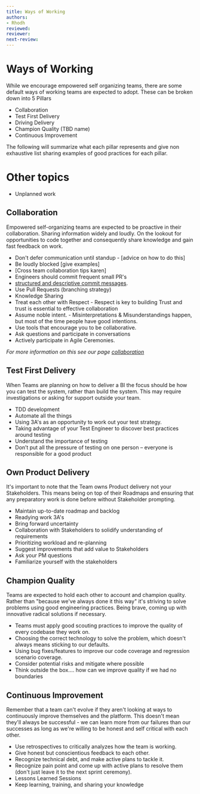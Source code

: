```yaml
---
title: Ways of Working
authors: 
- Rhodh
reviewed: 
reviewer:
next-review: 
---
```

# Ways of Working

While we encourage empowered self organizing teams, there are some default ways of working teams are expected to adopt. These can be broken down into 5 Pillars

 - Collaboration
 - Test First Delivery
 - Driving Delivery 
 - Champion Quality (TBD name)
 - Continuous Improvement

 The following will summarize what each pillar represents and give non exhaustive list sharing examples of good practices for each pillar.

 # Other topics
 - Unplanned work

## Collaboration

Empowered self-organizing teams are expected to be proactive in their collaboration. Sharing information widely and loudly. On the lookout for opportunities to code together and consequently share knowledge and gain fast feedback on work.  

- Don't defer communication until standup - [advice on how to do this]
- Be loudly blocked [give examples]
- [Cross team collaboration tips karen]
- Engineers should commit frequent small PR's
- [structured and descriptive commit messages](https://github.com/erlang/otp/wiki/writing-good-commit-messages).
- Use Pull Requests (branching strategy) 
- Knowledge Sharing
- Treat each other with Respect - Respect is key to building Trust and trust is essential to effective collaboration
- Assume noble intent.  - Misinterpretations & Misunderstandings happen, but most of the time people have good intentions. 
- Use tools that encourage you to be collaborative.
- Ask questions and participate in conversations
- Actively participate in Agile Ceremonies.  

_For more information on this see our page [collaboration](5.-Collaboration-&-Ops)_

## Test First Delivery

When Teams are planning on how to deliver a BI the focus should be how you can test the system, rather than build the system. This may require investigations or asking for support outside your team.

 - TDD development
 - Automate all the things
 - Using 3A's as an opportunity to work out your test strategy.
 - Taking advantage of your Test Engineer to discover best practices around testing
 - Understand the importance of testing
 - Don’t put all the pressure of testing on one person – everyone is responsible for a good product

## Own Product Delivery

It's important to note that the Team owns Product delivery not your Stakeholders. This means being on top of their Roadmaps and ensuring that any preparatory work is done before without Stakeholder prompting.

- Maintain up-to-date roadmap and backlog
- Readying work 3A's
- Bring forward uncertainty
- Collaboration with Stakeholders to solidify understanding of requirements
- Prioritizing workload and re-planning
- Suggest improvements that add value to Stakeholders
- Ask your PM questions
- Familiarize yourself with the stakeholders

##  Champion Quality 

Teams are expected to hold each other to account and champion quality. Rather than "because we've always done it this way" it's striving to solve problems using good engineering practices. Being brave, coming up with innovative radical solutions if necessary.

- Teams must apply good scouting practices to improve the quality of every codebase they work on.
- Choosing the correct technology to solve the problem, which doesn't always means sticking to our defaults.
- Using bug fixes/features to improve our code coverage and regression scenario coverage.
- Consider potential risks and mitigate where possible
- Think outside the box.... how can we improve quality if we had no boundaries

## Continuous Improvement

Remember that a team can't evolve if they aren't looking at ways to continuously improve themselves and the platform. This doesn't mean they'll always be successful - we can learn more from our failures than our successes as long as we're willing to be honest and self critical with each other.

 - Use retrospectives to critically analyzes how the team is working.
 - Give honest but conscientious feedback to each other.
 - Recognize technical debt, and make active plans to tackle it.
 - Recognize pain point and come up with active plans to resolve them (don't just leave it to the next sprint ceremony).
 - Lessons Learned Sessions
 - Keep learning, training, and sharing your knowledge





